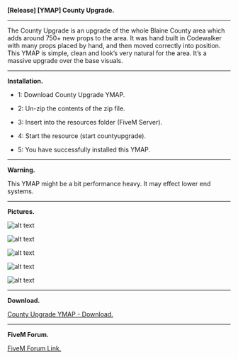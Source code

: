 **[Release] [YMAP] County Upgrade.**

---

The County Upgrade is an upgrade of the whole Blaine County area which adds around 750+ new props to the area. It was hand built in Codewalker with many props placed by hand, and then moved correctly into position. This YMAP is simple, clean and look’s very natural for the area. It’s a massive upgrade over the base visuals.

---

**Installation.**

* 1: Download County Upgrade YMAP.

* 2: Un-zip the contents of the zip file.

* 3: Insert into the resources folder (FiveM Server).

* 4: Start the resource (start countyupgrade).

* 5: You have successfully installed this YMAP.

---

**Warning.**

This YMAP might be a bit performance heavy. It may effect lower end systems.

---

**Pictures.**

![alt text](https://forum.cfx.re/uploads/default/original/4X/7/5/4/75470270f546b20fd8b6b7b171e2177605b15fb5.jpeg "1")

![alt text](https://forum.cfx.re/uploads/default/original/4X/7/1/2/7121b8036d2aa30b1017eb2d6f5b1bd82b1250f2.jpeg "2")

![alt text](https://forum.cfx.re/uploads/default/original/4X/0/8/d/08d11184e5bd04250fa894bfbae408b42eab1fd4.jpeg "3")

![alt text](https://forum.cfx.re/uploads/default/original/4X/e/5/2/e522522c484ed878ff8251b3ac3b686a9dae3ed9.jpeg "4")

![alt text](https://forum.cfx.re/uploads/default/original/4X/1/3/a/13a3d30af32e49dc6cb42631ade2493fd97fb515.jpeg "5")

---

**Download.**

[County Upgrade YMAP - Download.](https://github.com/Mart475/County-Upgrade-YMAP)

---

**FiveM Forum.**

[FiveM Forum Link.](https://forum.cfx.re/t/release-ymap-county-upgrade/1072209)

